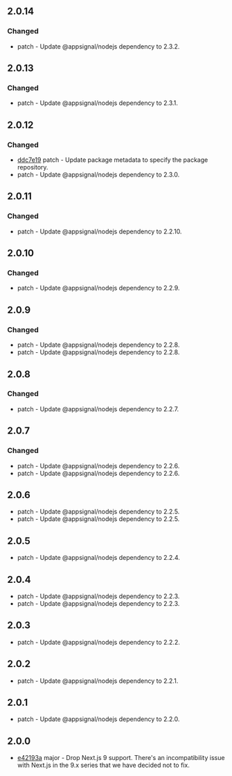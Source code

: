 

## 2.0.14

### Changed

- patch - Update @appsignal/nodejs dependency to 2.3.2.

## 2.0.13

### Changed

- patch - Update @appsignal/nodejs dependency to 2.3.1.

## 2.0.12

### Changed

- [ddc7e19](https://github.com/appsignal/appsignal-nodejs/commit/ddc7e19277409552db671e68bdfd88fea95e8f57) patch - Update package metadata to specify the package repository.
- patch - Update @appsignal/nodejs dependency to 2.3.0.

## 2.0.11

### Changed

- patch - Update @appsignal/nodejs dependency to 2.2.10.

## 2.0.10

### Changed

- patch - Update @appsignal/nodejs dependency to 2.2.9.

## 2.0.9

### Changed

- patch - Update @appsignal/nodejs dependency to 2.2.8.
- patch - Update @appsignal/nodejs dependency to 2.2.8.

## 2.0.8

### Changed

- patch - Update @appsignal/nodejs dependency to 2.2.7.

## 2.0.7

### Changed

- patch - Update @appsignal/nodejs dependency to 2.2.6.
- patch - Update @appsignal/nodejs dependency to 2.2.6.

## 2.0.6

- patch - Update @appsignal/nodejs dependency to 2.2.5.
- patch - Update @appsignal/nodejs dependency to 2.2.5.

## 2.0.5

- patch - Update @appsignal/nodejs dependency to 2.2.4.

## 2.0.4

- patch - Update @appsignal/nodejs dependency to 2.2.3.
- patch - Update @appsignal/nodejs dependency to 2.2.3.

## 2.0.3

- patch - Update @appsignal/nodejs dependency to 2.2.2.

## 2.0.2

- patch - Update @appsignal/nodejs dependency to 2.2.1.

## 2.0.1

- patch - Update @appsignal/nodejs dependency to 2.2.0.

## 2.0.0

- [e42193a](https://github.com/appsignal/appsignal-nodejs/commit/e42193ac9a7560ea911f079ebaab2922e7a4174f) major - Drop Next.js 9 support. There's an incompatibility issue with Next.js in the 9.x series that we have decided not to fix.
